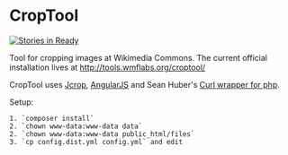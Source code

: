 CropTool
===========================

[![Stories in Ready](https://badge.waffle.io/danmichaelo/croptool.png?label=ready)](http://waffle.io/danmichaelo/croptool)

Tool for cropping images at Wikimedia Commons. The current official installation lives at http://tools.wmflabs.org/croptool/ 

CropTool uses [Jcrop](//github.com/tapmodo/Jcrop), [AngularJS](//angularjs.org/) and Sean Huber's [Curl wrapper for php](//github.com/shuber/curl).

Setup:

	1. `composer install`
	2. `chown www-data:www-data data`
	2. `chown www-data:www-data public_html/files`
	3. `cp config.dist.yml config.yml` and edit

